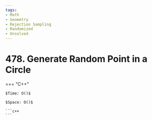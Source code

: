 ```yaml
---
tags:
- Math
- Geometry
- Rejection Sampling
- Randomized
- Unsolved
---
```



# 478. Generate Random Point in a Circle

=== "C++"

    $Time: O()$

    $Space: O()$

    ```c++
    ```